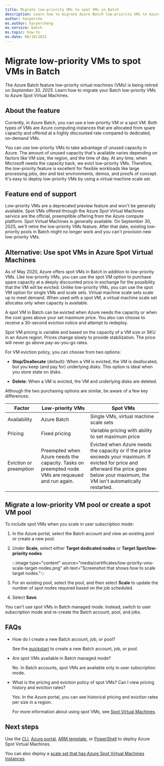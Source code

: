 ```yaml
---
title: Migrate low-priority VMs to spot VMs in Batch
description: Learn how to migrate Azure Batch low-priority VMs to Azure Spot Virtual Machines and plan for feature end of support.
author: harperche
ms.author: harpercheng
ms.service: batch
ms.topic: how-to
ms.date: 08/10/2022
---
```


# Migrate low-priority VMs to spot VMs in Batch

The Azure Batch feature low-priority virtual machines (VMs) is being retired on *September 30, 2025*. Learn how to migrate your Batch low-priority VMs to Azure Spot Virtual Machines.

## About the feature

Currently, in Azure Batch, you can use a low-priority VM or a spot VM. Both types of VMs are Azure computing instances that are allocated from spare capacity and offered at a highly discounted rate compared to dedicated, on-demand VMs.

You can use low-priority VMs to take advantage of unused capacity in Azure. The amount of unused capacity that's available varies depending on factors like VM size, the region, and the time of day. At any time, when Microsoft needs the capacity back, we evict low-priority VMs. Therefore, the low-priority feature is excellent for flexible workloads like large processing jobs, dev and test environments, demos, and proofs of concept. It's easy to deploy low-priority VMs by using a virtual machine scale set.

## Feature end of support

Low-priority VMs are a deprecated preview feature and won't be generally available. Spot VMs offered through the Azure Spot Virtual Machines service are the official, preemptible offering from the Azure compute platform. Spot Virtual Machines is generally available. On September 30, 2025, we'll retire the low-priority VMs feature. After that date, existing low-priority pools in Batch might no longer work and you can't provision new low-priority VMs.

## Alternative: Use spot VMs in Azure Spot Virtual Machines

As of May 2020, Azure offers spot VMs in Batch in addition to low-priority VMs. Like low-priority VMs, you can use the spot VM option to purchase spare capacity at a deeply discounted price in exchange for the possibility that the VM will be evicted. Unlike low-priority VMs, you can use the spot VM option for single VMs and scale sets. Virtual machine scale sets scale up to meet demand. When used with a spot VM, a virtual machine scale set allocates only when capacity is available.

A spot VM in Batch can be evicted when Azure needs the capacity or when the cost goes above your set maximum price. You also can choose to receive a 30-second eviction notice and attempt to redeploy.

Spot VM pricing is variable and based on the capacity of a VM size or SKU in an Azure region. Prices change slowly to provide stabilization. The price will never go above pay-as-you-go rates.

For VM eviction policy, you can choose from two options:

- **Stop/Deallocate** (default): When a VM is evicted, the VM is deallocated, but you keep (and pay for) underlying disks. This option is ideal when you store state on disks.

- **Delete**: When a VM is evicted, the VM and underlying disks are deleted.

Although the two purchasing options are similar, be aware of a few key differences:

| Factor | Low-priority VMs | Spot VMs |
|---|---|---|
| Availability | Azure Batch | Single VMs, virtual machine scale sets |
| Pricing | Fixed pricing | Variable pricing with ability to set maximum price |
| Eviction or preemption | Preempted when Azure needs the capacity. Tasks on preempted node VMs are requeued and run again. | Evicted when Azure needs the capacity or if the price exceeds your maximum. If evicted for price and afterward the price goes below your maximum, the VM isn't automatically restarted. |

## Migrate a low-priority VM pool or create a spot VM pool

To include spot VMs when you scale in user subscription mode:

1. In the Azure portal, select the Batch account and view an existing pool or create a new pool.

1. Under **Scale**, select either **Target dedicated nodes** or **Target Spot/low-priority nodes**.

   :::image type="content" source="media/certificates/low-priority-vms-scale-target-nodes.png" alt-text="Screenshot that shows how to scale target nodes.":::

1. For an existing pool, select the pool, and then select **Scale** to update the number of spot nodes required based on the job scheduled.

1. Select **Save**.

You can't use spot VMs in Batch managed mode. Instead, switch to user subscription mode and re-create the Batch account, pool, and jobs.

## FAQs

- How do I create a new Batch account, job, or pool?

   See the [quickstart](./batch-account-create-portal.md) to create a new Batch account, job, or pool.

- Are spot VMs available in Batch managed mode?

  No. In Batch accounts, spot VMs are available only in user subscription mode.

- What is the pricing and eviction policy of spot VMs? Can I view pricing history and eviction rates?

   Yes. In the Azure portal, you can see historical pricing and eviction rates per size in a region.

   For more information about using spot VMs, see [Spot Virtual Machines](../virtual-machines/spot-vms.md).

## Next steps

Use the [CLI](../virtual-machines/linux/spot-cli.md), [Azure portal](../virtual-machines/spot-portal.md), [ARM template](../virtual-machines/linux/spot-template.md), or [PowerShell](../virtual-machines/windows/spot-powershell.md) to deploy Azure Spot Virtual Machines.

You can also deploy a [scale set that has Azure Spot Virtual Machines instances](../virtual-machine-scale-sets/use-spot.md).
